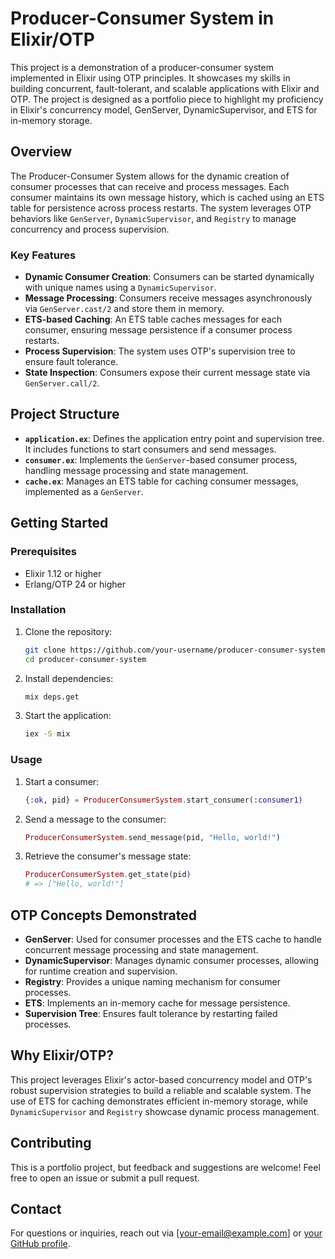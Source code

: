 
# Producer-Consumer System in Elixir/OTP

This project is a demonstration of a producer-consumer system implemented in Elixir using OTP principles. It showcases my skills in building concurrent, fault-tolerant, and scalable applications with Elixir and OTP. The project is designed as a portfolio piece to highlight my proficiency in Elixir's concurrency model, GenServer, DynamicSupervisor, and ETS for in-memory storage.

## Overview

The Producer-Consumer System allows for the dynamic creation of consumer processes that can receive and process messages. Each consumer maintains its own message history, which is cached using an ETS table for persistence across process restarts. The system leverages OTP behaviors like `GenServer`, `DynamicSupervisor`, and `Registry` to manage concurrency and process supervision.

### Key Features
- **Dynamic Consumer Creation**: Consumers can be started dynamically with unique names using a `DynamicSupervisor`.
- **Message Processing**: Consumers receive messages asynchronously via `GenServer.cast/2` and store them in memory.
- **ETS-based Caching**: An ETS table caches messages for each consumer, ensuring message persistence if a consumer process restarts.
- **Process Supervision**: The system uses OTP's supervision tree to ensure fault tolerance.
- **State Inspection**: Consumers expose their current message state via `GenServer.call/2`.

## Project Structure

- **`application.ex`**: Defines the application entry point and supervision tree. It includes functions to start consumers and send messages.
- **`consumer.ex`**: Implements the `GenServer`-based consumer process, handling message processing and state management.
- **`cache.ex`**: Manages an ETS table for caching consumer messages, implemented as a `GenServer`.

## Getting Started

### Prerequisites
- Elixir 1.12 or higher
- Erlang/OTP 24 or higher

### Installation
1. Clone the repository:
   ```bash
   git clone https://github.com/your-username/producer-consumer-system.git
   cd producer-consumer-system
   ```
2. Install dependencies:
   ```bash
   mix deps.get
   ```
3. Start the application:
   ```bash
   iex -S mix
   ```

### Usage
1. Start a consumer:
   ```elixir
   {:ok, pid} = ProducerConsumerSystem.start_consumer(:consumer1)
   ```
2. Send a message to the consumer:
   ```elixir
   ProducerConsumerSystem.send_message(pid, "Hello, world!")
   ```
3. Retrieve the consumer's message state:
   ```elixir
   ProducerConsumerSystem.get_state(pid)
   # => ["Hello, world!"]
   ```

## OTP Concepts Demonstrated
- **GenServer**: Used for consumer processes and the ETS cache to handle concurrent message processing and state management.
- **DynamicSupervisor**: Manages dynamic consumer processes, allowing for runtime creation and supervision.
- **Registry**: Provides a unique naming mechanism for consumer processes.
- **ETS**: Implements an in-memory cache for message persistence.
- **Supervision Tree**: Ensures fault tolerance by restarting failed processes.

## Why Elixir/OTP?
This project leverages Elixir's actor-based concurrency model and OTP's robust supervision strategies to build a reliable and scalable system. The use of ETS for caching demonstrates efficient in-memory storage, while `DynamicSupervisor` and `Registry` showcase dynamic process management.

## Contributing
This is a portfolio project, but feedback and suggestions are welcome! Feel free to open an issue or submit a pull request.

## Contact
For questions or inquiries, reach out via [your-email@example.com] or [your GitHub profile](https://github.com/LuanDc).

